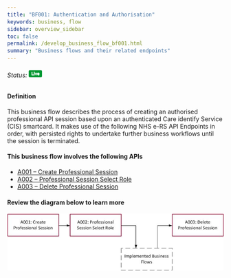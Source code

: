 ```yaml
---
title: "BF001: Authentication and Authorisation"
keywords: business, flow
sidebar: overview_sidebar
toc: false
permalink: /develop_business_flow_bf001.html
summary: "Business flows and their related endpoints"
---
```


###### Status: ![Live](images/icons/api_live.png)

#### Definition

This business flow describes the process of creating an authorised professional API session based upon an authenticated Care identify Service (CIS) smartcard. It makes use of the following NHS e-RS API Endpoints in order, with persisted rights to undertake further business workflows until the session is terminated.

#### This business flow involves the following APIs

* [A001 – Create Professional Session](explore_endpoint_a001.html)
* [A002 – Professional Session Select Role](explore_endpoint_a002.html)
* [A003 – Delete Professional Session](explore_endpoint_a003.html)

#### Review the diagram below to learn more

![BF001: Authentication and Authorisation](images/develop/BF001-Auth.jpg)
